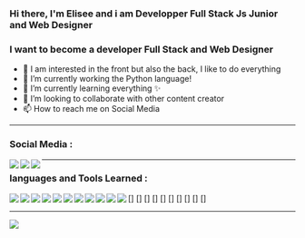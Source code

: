 ### Hi there, I'm Elisee and i am Developper Full Stack Js Junior and Web Designer

### I want to become a developer Full Stack and Web Designer
- 👀 I am interested in the front but also the back, I like to do everything
- 🌱 I’m currently working the Python language!
- 📘 I’m currently learning everything ✨
- 💞️ I’m looking to collaborate with other content creator
- 📫 How to reach me on Social Media

---

### Social Media :
[<img align="left" src="https://img.icons8.com/fluent/25/000000/instagram-new.png"/>][instagram]
[<img align="left" src="https://img.icons8.com/fluent/25/000000/linkedin.png"/>][linkedin]
[<img align="left" src="https://img.icons8.com/color/25/000000/git.png"/>][github]

---

### languages and Tools Learned :
[<img align="left" src="https://img.icons8.com/fluent/25/000000/visual-studio-code-2019.png"/>]
[<img align="left" src="https://img.icons8.com/color/25/000000/html-5.png"/>]
[<img align="left" src="https://img.icons8.com/color/25/000000/css3.png"/>]
[<img align="left" src="https://img.icons8.com/color/25/000000/javascript.png"/>]
[<img align="left" src="https://img.icons8.com/color/25/000000/python.png"/>]
[<img align="left" src="https://img.icons8.com/color/25/000000/vue-js.png"/>]
[<img align="left" src="https://img.icons8.com/color/25/000000/nodejs.png"/>]
[<img align="left" src="https://img.icons8.com/color/25/000000/mysql-logo.png"/>]
[<img align="left" src="https://img.icons8.com/color/25/000000/wordpress.png"/>]
[<img align="left" src="https://img.icons8.com/color/25/000000/adobe-photoshop.png"/>]
[<img align="left" src="https://img.icons8.com/color/25/000000/git.png"/>][github]

---

<img align="left" src="htpps://github-readme-stats.vercel.app/api?username=elisee9571_icons=true&hide_border=true"/>


<!-- réseaux -->
[instagram]: https://www.instagram.com/elisee.4/
[linkedin]: https://www.linkedin.com/in/elisee-desmarest-410962209/
[github]: https://github.com/elisee9571

<!-- langages -->
